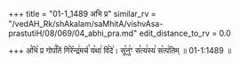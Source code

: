+++
title = "01-1_1489 अभि प्र"
similar_rv = "/vedAH_Rk/shAkalam/saMhitA/vishvAsa-prastutiH/08/069/04_abhi_pra.md"
edit_distance_to_rv = 0.0

+++
अ꣣भि꣡ प्र गोप꣢꣯तिं गि꣣रे꣡न्द्र꣢मर्च꣣ य꣡था꣢ वि꣣दे꣢। सू꣣नु꣢ꣳ स꣣त्य꣢स्य꣣ स꣡त्प꣢तिम् ॥ 01-1:1489 ॥

<div class="js_include " url="/vedAH_Rk/shAkalam/saMhitA/vishvAsa-prastutiH/08/069/04_abhi_pra.md"  newLevelForH1="2" title="विश्वास-शाकल-प्रस्तुतिः"  > </div>